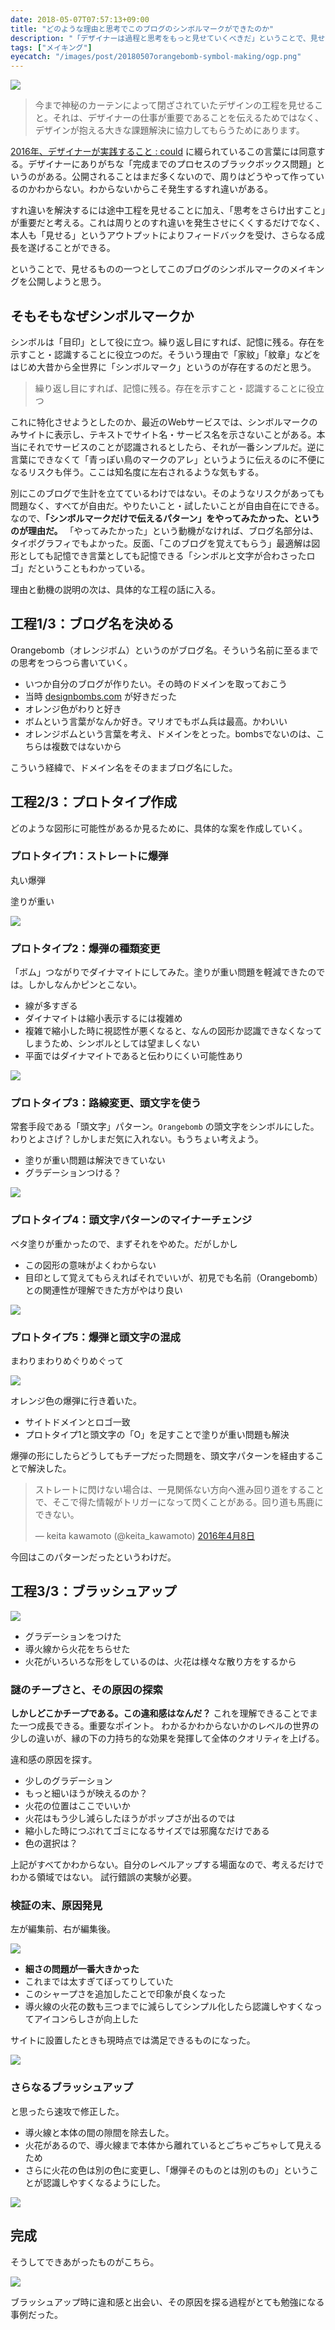 ```yaml
---
date: 2018-05-07T07:57:13+09:00
title: "どのような理由と思考でこのブログのシンボルマークができたのか"
description: "「デザイナーは過程と思考をもっと見せていくべきだ」ということで、見せるものの一つとしてこのブログのシンボルマークのメイキングを公開"
tags: ["メイキング"]
eyecatch: "/images/post/20180507orangebomb-symbol-making/ogp.png"
---
```


![](/images/post/20180507orangebomb-symbol-making/ogp.png)

> 今まで神秘のカーテンによって閉ざされていたデザインの工程を見せること。それは、デザイナーの仕事が重要であることを伝えるためではなく、デザインが抱える大きな課題解決に協力してもらうためにあります。

[2016年、デザイナーが実践すること : could](http://www.yasuhisa.com/could/article/designers-in-2016/) に綴られているこの言葉には同意する。デザイナーにありがちな「完成までのプロセスのブラックボックス問題」というのがある。公開されることはまだ多くないので、周りはどうやって作っているのかわからない。わからないからこそ発生するすれ違いがある。

すれ違いを解決するには途中工程を見せることに加え、「思考をさらけ出すこと」が重要だと考える。これは周りとのすれ違いを発生させにくくするだけでなく、本人も「見せる」というアウトプットによりフィードバックを受け、さらなる成長を遂げることができる。

ということで、見せるものの一つとしてこのブログのシンボルマークのメイキングを公開しようと思う。

## そもそもなぜシンボルマークか

シンボルは「目印」として役に立つ。繰り返し目にすれば、記憶に残る。存在を示すこと・認識することに役立つのだ。そういう理由で「家紋」「紋章」などをはじめ大昔から全世界に「シンボルマーク」というのが存在するのだと思う。

> 繰り返し目にすれば、記憶に残る。存在を示すこと・認識することに役立つ

これに特化させようとしたのか、最近のWebサービスでは、シンボルマークのみサイトに表示し、テキストでサイト名・サービス名を示さないことがある。本当にそれでサービスのことが認識されるとしたら、それが一番シンプルだ。逆に言葉にできなくて「青っぽい鳥のマークのアレ」というように伝えるのに不便になるリスクも伴う。ここは知名度に左右されるような気もする。

別にこのブログで生計を立てているわけではない。そのようなリスクがあっても問題なく、すべてが自由だ。やりたいこと・試したいことが自由自在にできる。なので、**「シンボルマークだけで伝えるパターン」をやってみたかった、というのが理由だ。** 「やってみたかった」という動機がなければ、ブログ名部分は、タイポグラフィでもよかった。反面、「このブログを覚えてもらう」最適解は図形としても記憶でき言葉としても記憶できる「シンボルと文字が合わさったロゴ」だということもわかっている。

理由と動機の説明の次は、具体的な工程の話に入る。

## 工程1/3：ブログ名を決める

Orangebomb（オレンジボム）というのがブログ名。そういう名前に至るまでの思考をつらつら書いていく。

- いつか自分のブログが作りたい。その時のドメインを取っておこう
- 当時 [designbombs.com](https://www.designbombs.com/) が好きだった
- オレンジ色がわりと好き
- ボムという言葉がなんか好き。マリオでもボム兵は最高。かわいい
- オレンジボムという言葉を考え、ドメインをとった。bombsでないのは、こちらは複数ではないから

こういう経緯で、ドメイン名をそのままブログ名にした。

## 工程2/3：プロトタイプ作成

どのような図形に可能性があるか見るために、具体的な案を作成していく。

### プロトタイプ1：ストレートに爆弾

丸い爆弾

塗りが重い

![](/images/post/20180507orangebomb-symbol-making/20180507orangebomb-symbol-making_01.png)

### プロトタイプ2：爆弾の種類変更

「ボム」つながりでダイナマイトにしてみた。塗りが重い問題を軽減できたのでは。しかしなんかピンとこない。

-  線が多すぎる
-  ダイナマイトは縮小表示するには複雑め
- 複雑で縮小した時に視認性が悪くなると、なんの図形か認識できなくなってしまうため、シンボルとしては望ましくない
-  平面ではダイナマイトであると伝わりにくい可能性あり

![](/images/post/20180507orangebomb-symbol-making/20180507orangebomb-symbol-making_02.png)

### プロトタイプ3：路線変更、頭文字を使う

常套手段である「頭文字」パターン。`Orangebomb` の頭文字をシンボルにした。わりとよさげ？しかしまだ気に入れない。もうちょい考えよう。

- 塗りが重い問題は解決できていない
- グラデーションつける？

![](/images/post/20180507orangebomb-symbol-making/20180507orangebomb-symbol-making_03.png)

### プロトタイプ4：頭文字パターンのマイナーチェンジ

ベタ塗りが重かったので、まずそれをやめた。だがしかし

- この図形の意味がよくわからない
- 目印として覚えてもらえればそれでいいが、初見でも名前（Orangebomb）との関連性が理解できた方がやはり良い

![](/images/post/20180507orangebomb-symbol-making/20180507orangebomb-symbol-making_04.png)

### プロトタイプ5：爆弾と頭文字の混成

まわりまわりめぐりめぐって

![](/images/post/20180507orangebomb-symbol-making/20180507orangebomb-symbol-making_05.png)

オレンジ色の爆弾に行き着いた。

- サイトドメインとロゴ一致
- プロトタイプ1と頭文字の「O」を足すことで塗りが重い問題も解決

爆弾の形にしたらどうしてもチープだった問題を、頭文字パターンを経由することで解決した。

<blockquote class="twitter-tweet" data-lang="ja"><p lang="ja" dir="ltr">ストレートに閃けない場合は、一見関係ない方向へ進み回り道をすることで、そこで得た情報がトリガーになって閃くことがある。回り道も馬鹿にできない。</p>&mdash; keita kawamoto (@keita_kawamoto) <a href="https://twitter.com/keita_kawamoto/status/718419686476554240?ref_src=twsrc%5Etfw">2016年4月8日</a></blockquote>
<script async src="https://platform.twitter.com/widgets.js" charset="utf-8"></script>

今回はこのパターンだったというわけだ。

## 工程3/3：ブラッシュアップ

![](/images/post/20180507orangebomb-symbol-making/20180507orangebomb-symbol-making_06.png)

- グラデーションをつけた
- 導火線から火花をちらせた
- 火花がいろいろな形をしているのは、火花は様々な散り方をするから

### 謎のチープさと、その原因の探索

**しかしどこかチープである。この違和感はなんだ？**
これを理解できることでまた一つ成長できる。重要なポイント。
わかるかわからないかのレベルの世界の少しの違いが、縁の下の力持ち的な効果を発揮して全体のクオリティを上げる。

違和感の原因を探す。

- 少しのグラデーション
- もっと細いほうが映えるのか？
- 火花の位置はここでいいか
- 火花はもう少し減らしたほうがポップさが出るのでは
- 縮小した時につぶれてゴミになるサイズでは邪魔なだけである
- 色の選択は？

上記がすべてかわからない。自分のレベルアップする場面なので、考えるだけでわかる領域ではない。
試行錯誤の実験が必要。

### 検証の末、原因発見

左が編集前、右が編集後。

![](/images/post/20180507orangebomb-symbol-making/20180507orangebomb-symbol-making_07.png)

- **細さの問題が一番大きかった**
- これまでは太すぎてぼってりしていた
- このシャープさを追加したことで印象が良くなった
- 導火線の火花の数も三つまでに減らしてシンプル化したら認識しやすくなってアイコンらしさが向上した

サイトに設置したときも現時点では満足できるものになった。

![](/images/post/20180507orangebomb-symbol-making/20180507orangebomb-symbol-making_08.png)

### さらなるブラッシュアップ

と思ったら速攻で修正した。

- 導火線と本体の間の隙間を除去した。
- 火花があるので、導火線まで本体から離れているとごちゃごちゃして見えるため
- さらに火花の色は別の色に変更し、「爆弾そのものとは別のもの」ということが認識しやすくなるようにした。

![](/images/post/20180507orangebomb-symbol-making/20180507orangebomb-symbol-making_09.png)


## 完成

そうしてできあがったものがこちら。

![](/images/post/20180507orangebomb-symbol-making/20180507orangebomb-symbol-making_10.png)

ブラッシュアップ時に違和感と出会い、その原因を探る過程がとても勉強になる事例だった。
